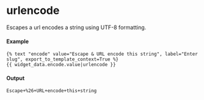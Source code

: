 # urlencode
Escapes a url encodes a string using UTF-8 formatting.

#### Example
```jinja2
{% text "encode" value="Escape & URL encode this string", label="Enter slug", export_to_template_context=True %} 
{{ widget_data.encode.value|urlencode }}
```

#### Output
```jinja2
Escape+%26+URL+encode+this+string 
```

